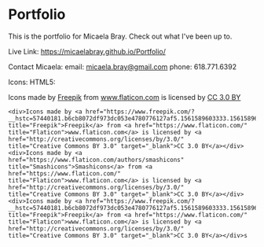 # Portfolio
This is the portfolio for Micaela Bray. Check out what I've been up to.

Live Link: https://micaelabray.github.io/Portfolio/

Contact Micaela:
email: micaela.bray@gmail.com
phone: 618.771.6392


Icons:
    HTML5:
        <div>Icons made by <a href="https://www.freepik.com/?__hstc=57440181.b6cb8072df973dc053e4780776127af5.1561589603333.1561589603333.1561606267828.2&__hssc=57440181.2.1561606267828&__hsfp=4061745694" title="Freepik">Freepik</a> from <a href="https://www.flaticon.com/"                 title="Flaticon">www.flaticon.com</a> is licensed by <a href="http://creativecommons.org/licenses/by/3.0/"                 title="Creative Commons BY 3.0" target="_blank">CC 3.0 BY</a></div>


    <div>Icons made by <a href="https://www.freepik.com/?__hstc=57440181.b6cb8072df973dc053e4780776127af5.1561589603333.1561589603333.1561589603333.1&__hssc=57440181.1.1561589603334&__hsfp=4061745694" title="Freepik">Freepik</a> from <a href="https://www.flaticon.com/"                 title="Flaticon">www.flaticon.com</a> is licensed by <a href="http://creativecommons.org/licenses/by/3.0/"                 title="Creative Commons BY 3.0" target="_blank">CC 3.0 BY</a></div>
    <div>Icons made by <a href="https://www.flaticon.com/authors/smashicons" title="Smashicons">Smashicons</a> from <a href="https://www.flaticon.com/"                 title="Flaticon">www.flaticon.com</a> is licensed by <a href="http://creativecommons.org/licenses/by/3.0/"                 title="Creative Commons BY 3.0" target="_blank">CC 3.0 BY</a></div>
    <div>Icons made by <a href="https://www.freepik.com/?__hstc=57440181.b6cb8072df973dc053e4780776127af5.1561589603333.1561589603333.1561589603333.1&__hssc=57440181.7.1561589603334&__hsfp=4061745694" title="Freepik">Freepik</a> from <a href="https://www.flaticon.com/"                 title="Flaticon">www.flaticon.com</a> is licensed by <a href="http://creativecommons.org/licenses/by/3.0/"                 title="Creative Commons BY 3.0" target="_blank">CC 3.0 BY</a></div>s
